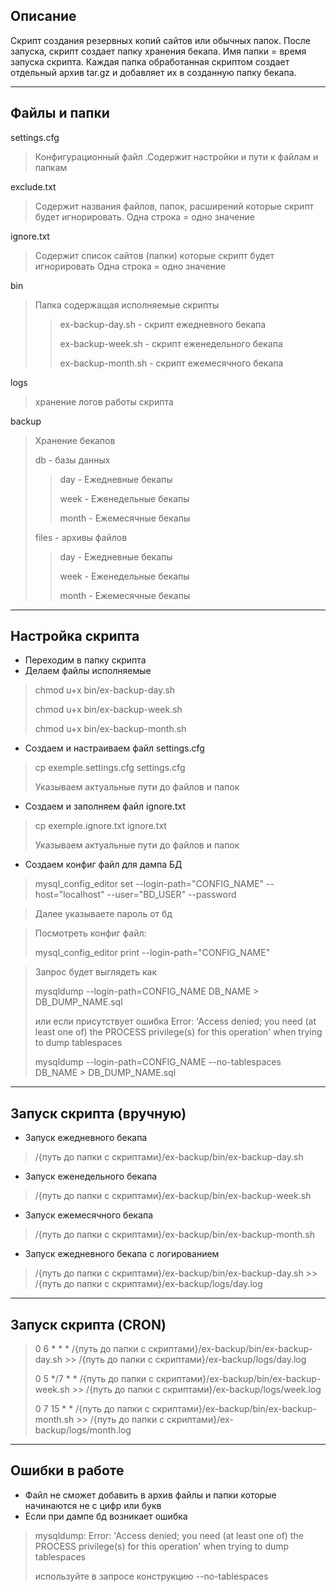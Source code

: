 ## Описание
Скрипт создания резервных копий сайтов или обычных папок. 
После запуска, скрипт создает папку хранения бекапа. Имя папки = время запуска скрипта.
Каждая папка обработанная скриптом создает отдельный архив tar.gz и добавляет их в созданную папку бекапа.

---

## Файлы и папки
settings.cfg
> Конфигурационный файл .Содержит настройки и пути к файлам и папкам

exclude.txt
> Содержит названия файлов, папок, расширений которые скрипт будет игнорировать.
> Одна строка = одно значение

ignore.txt
> Содержит список сайтов (папки) которые скрипт будет игнорировать
> Одна строка = одно значение

bin
> Папка содержащая исполняемые скрипты
>> ex-backup-day.sh - скрипт ежедневного бекапа
>>
>> ex-backup-week.sh - скрипт еженедельного бекапа
>>
>> ex-backup-month.sh - скрипт ежемесячного бекапа

logs
> хранение логов работы скрипта

backup
> Хранение бекапов
> 
> db - базы данных
>> day - Ежедневные бекапы
>>
>> week - Еженедельные бекапы
>>
>> month - Ежемесячные бекапы
> 
> files - архивы файлов
>> day - Ежедневные бекапы
>>
>> week - Еженедельные бекапы
>>
>> month - Ежемесячные бекапы

---

## Настройка скрипта
- Переходим в папку скрипта
- Делаем файлы исполняемые
> chmod u+x bin/ex-backup-day.sh
> 
> chmod u+x bin/ex-backup-week.sh
> 
> chmod u+x bin/ex-backup-month.sh
- Создаем и настраиваем файл settings.cfg
> cp exemple.settings.cfg settings.cfg
> 
> Указываем актуальные пути до файлов и папок

- Создаем и заполняем файл ignore.txt
> cp exemple.ignore.txt ignore.txt
>
> Указываем актуальные пути до файлов и папок

- Создаем конфиг файл для дампа БД
> mysql_config_editor set --login-path="CONFIG_NAME" --host="localhost" --user="BD_USER" --password

> Далее указываете пароль от бд

> Посмотреть конфиг файл:
>
> mysql_config_editor print --login-path="CONFIG_NAME"

> Запрос будет выглядеть как
>
> mysqldump --login-path=CONFIG_NAME DB_NAME > DB_DUMP_NAME.sql
> 
> или если присутствует ошибка Error: 'Access denied; you need (at least one of) the PROCESS privilege(s) for this operation' when trying to dump tablespaces
> 
> mysqldump --login-path=CONFIG_NAME --no-tablespaces DB_NAME > DB_DUMP_NAME.sql

---

## Запуск скрипта (вручную)
- Запуск ежедневного бекапа
> /{путь до папки с скриптами}/ex-backup/bin/ex-backup-day.sh

- Запуск еженедельного бекапа
> /{путь до папки с скриптами}/ex-backup/bin/ex-backup-week.sh

- Запуск ежемесячного бекапа
> /{путь до папки с скриптами}/ex-backup/bin/ex-backup-month.sh

- Запуск ежедневного бекапа с логированием
> /{путь до папки с скриптами}/ex-backup/bin/ex-backup-day.sh >> /{путь до папки с скриптами}/ex-backup/logs/day.log

---

## Запуск скрипта (CRON)
> 0 6 * * * /{путь до папки с скриптами}/ex-backup/bin/ex-backup-day.sh >> /{путь до папки с скриптами}/ex-backup/logs/day.log
>
> 0 5 */7 * * /{путь до папки с скриптами}/ex-backup/bin/ex-backup-week.sh >> /{путь до папки с скриптами}/ex-backup/logs/week.log
>
> 0 7 15 * * /{путь до папки с скриптами}/ex-backup/bin/ex-backup-month.sh >> /{путь до папки с скриптами}/ex-backup/logs/month.log
---

## Ошибки в работе
- Файл не сможет добавить в архив файлы и папки которые начинаются не с цифр или букв
- Если при дампе бд возникает ошибка 
> mysqldump: Error: 'Access denied; you need (at least one of) the PROCESS privilege(s) for this operation' when trying to dump tablespaces
>
>используйте в запросе конструкцию --no-tablespaces
